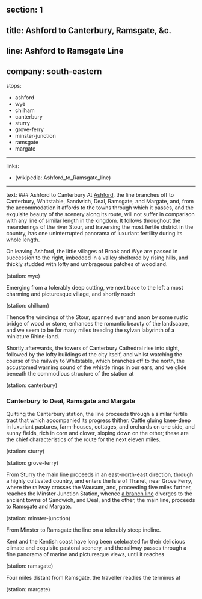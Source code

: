 ﻿section: 1
----
title: Ashford to Canterbury, Ramsgate, &c.
----
line: Ashford to Ramsgate Line
----
company: south-eastern
----
stops:
- ashford
- wye
- chilham
- canterbury
- sturry
- grove-ferry
- minster-junction
- ramsgate
- margate
----
links:
- (wikipedia: Ashford_to_Ramsgate_line)
----
text: ### Ashford to Canterbury
At [Ashford](/stations/ashford), the line branches off to Canterbury, Whitstable, Sandwich, Deal, Ramsgate, and Margate, and, from the accommodation it affords to the towns through which it passes, and the exquisite beauty of the scenery along its route, will not suffer in comparison with any line of similar length in the kingdom. It follows throughout the meanderings of the river Stour, and traversing the most fertile district in the country, has one uninterrupted panorama of luxuriant fertility during its whole length.

On leaving Ashford, the little villages of Brook and Wye are passed in succession to the right, imbedded in a valley sheltered by rising hills, and thickly studded with lofty and umbrageous patches of woodland.

(station: wye)

Emerging from a tolerably deep cutting, we next trace to the left a most charming and picturesque village, and shortly reach

(station: chilham)

Thence the windings of the Stour, spanned ever and anon by some rustic bridge of wood or stone, enhances the romantic beauty of the landscape, and we seem to be for many miles treading the sylvan labyrinth of a miniature Rhine-land.

Shortly afterwards, the towers of Canterbury Cathedral rise into sight, followed by the lofty buildings of the city itself, and whilst watching the course of the railway to Whitstable, which branches off to the north, the accustomed warning sound of the whistle rings in our ears, and we glide beneath the commodious structure of the station at

(station: canterbury)

### Canterbury to Deal, Ramsgate and Margate
Quitting the Canterbury station, the line proceeds through a similar fertile tract that which accompanied its progress thither. Cattle gluing knee-deep in luxuriant pastures, farm-houses, cottages, and orchards on one side, and sunny fields, rich in corn and clover, sloping down on the other; these are the chief characteristics of the route for the next eleven miles.

(station: sturry)

(station: grove-ferry)

From Sturry the main line proceeds in an east-north-east direction, through a highly cultivated country, and enters the Isle of Thanet, near Grove Ferry, where the railway crosses the Wausum, and, proceeding five miles further, reaches the Minster Junction Station, whence [a branch line](/routes/minster-junction-to-deal) diverges to the ancient towns of Sandwich, and Deal, and the other, the main line, proceeds to Ramsgate and Margate.

(station: minster-junction)

From Minster to Ramsgate the line on a tolerably steep incline.

Kent and the Kentish coast have long been celebrated for their delicious climate and exquisite pastoral scenery, and the railway passes through a fine panorama of marine and picturesque views, until it reaches

(station: ramsgate)

Four miles distant from Ramsgate, the traveller readies the terminus at

(station: margate)
